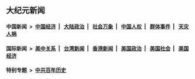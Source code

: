 ## 大纪元新闻

#### 中国新闻 &nbsp;>&nbsp; [中国经济](indexes/ncid283/README.md?12231245) &nbsp;| &nbsp; [大陆政治](indexes/ncid277/README.md?12231245) &nbsp;| &nbsp; [社会万象](indexes/ncid282/README.md?12231245) &nbsp;| &nbsp; [中国人权](indexes/ncid278/README.md?12231245) &nbsp;| &nbsp; [群体事件](indexes/ncid279/README.md?12231245) &nbsp;| &nbsp; [天灾人祸](indexes/ncid280/README.md?12231245)

#### 国际新闻 &nbsp;>&nbsp; [美中关系](indexes/nf1412576/README.md?12231245) &nbsp;| &nbsp; [台湾新闻](indexes/ncid1349361/README.md?12231245) &nbsp;| &nbsp; [香港新闻](indexes/ncid1349362/README.md?12231245) &nbsp;| &nbsp; [美国政治](indexes/ncid1078159/README.md?12231245) &nbsp;| &nbsp; [美国社会](indexes/ncid1078160/README.md?12231245) &nbsp;| &nbsp; [美国经济](indexes/ncid1078158/README.md?12231245)

#### 特别专题 &nbsp;>&nbsp; [中共百年历史](https://github.com/epoch-news/epoch-special/blob/master/README.md?12231245)  
